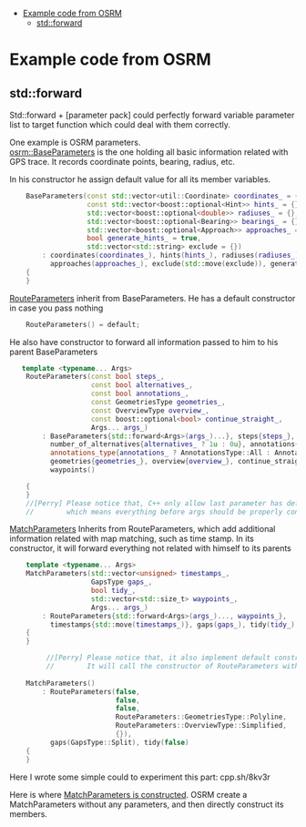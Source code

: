 - [Example code from OSRM](#example-code-from-osrm)
  - [std::forward](#stdforward)


# Example code from OSRM

## std::forward

Std::forward + [parameter pack] could perfectly forward variable parameter list to target function which could deal with them correctly.

One example is OSRM parameters.    
[osrm::BaseParameters](https://github.com/Telenav/osrm-backend/blob/ce5120f8c1f752c51c931b1ce193809a7aa94749/include/engine/api/base_parameters.hpp#L64) is the one holding all basic information related with GPS trace.  It records coordinate points, bearing, radius, etc.  

In his constructor he assign default value for all its member variables.
```C++
    BaseParameters(const std::vector<util::Coordinate> coordinates_ = {},
                   const std::vector<boost::optional<Hint>> hints_ = {},
                   std::vector<boost::optional<double>> radiuses_ = {},
                   std::vector<boost::optional<Bearing>> bearings_ = {},
                   std::vector<boost::optional<Approach>> approaches_ = {},
                   bool generate_hints_ = true,
                   std::vector<std::string> exclude = {})
        : coordinates(coordinates_), hints(hints_), radiuses(radiuses_), bearings(bearings_),
          approaches(approaches_), exclude(std::move(exclude)), generate_hints(generate_hints_)
    {
    }
```

[RouteParameters](https://github.com/Telenav/osrm-backend/blob/ce5120f8c1f752c51c931b1ce193809a7aa94749/include/engine/api/route_parameters.hpp#L56) inherit from BaseParameters.  He has a default constructor in case you pass nothing
```C++
    RouteParameters() = default;
```
He also have constructor to forward all information passed to him to his parent BaseParameters
```C++
   template <typename... Args>
    RouteParameters(const bool steps_,
                    const bool alternatives_,
                    const bool annotations_,
                    const GeometriesType geometries_,
                    const OverviewType overview_,
                    const boost::optional<bool> continue_straight_,
                    Args... args_)
        : BaseParameters{std::forward<Args>(args_)...}, steps{steps_}, alternatives{alternatives_},
          number_of_alternatives{alternatives_ ? 1u : 0u}, annotations{annotations_},
          annotations_type{annotations_ ? AnnotationsType::All : AnnotationsType::None},
          geometries{geometries_}, overview{overview_}, continue_straight{continue_straight_},
          waypoints()

    {
    }
    //[Perry] Please notice that, C++ only allow last parameter has default value, 
    //        which means everything before args should be properly constructed.
```

[MatchParameters](https://github.com/Telenav/osrm-backend/blob/ce5120f8c1f752c51c931b1ce193809a7aa94749/include/engine/api/match_parameters.hpp#L51) Inherits from RouteParameters, which add additional information related with map matching, such as time stamp.  In its constructor, it will forward everything not related with himself to its parents
```C++
    template <typename... Args>
    MatchParameters(std::vector<unsigned> timestamps_,
                    GapsType gaps_,
                    bool tidy_,
                    std::vector<std::size_t> waypoints_,
                    Args... args_)
        : RouteParameters{std::forward<Args>(args_)..., waypoints_},
          timestamps{std::move(timestamps_)}, gaps(gaps_), tidy(tidy_)
    {
    }

         //[Perry] Please notice that, it also implement default constructor.  
         //        It will call the constructor of RouteParameters with nothing be forwarded to BaseParameters 
         
    MatchParameters()
        : RouteParameters(false,
                          false,
                          false,
                          RouteParameters::GeometriesType::Polyline,
                          RouteParameters::OverviewType::Simplified,
                          {}),
          gaps(GapsType::Split), tidy(false)
    {
    }
```
Here I wrote some simple could to experiment this part: cpp.sh/8kv3r

Here is where [MatchParameters is constructed](https://github.com/Telenav/osrm-backend/blob/ce5120f8c1f752c51c931b1ce193809a7aa94749/include/nodejs/node_osrm_support.hpp#L1418).  OSRM create a MatchParameters without any parameters, and then directly construct its members. 



